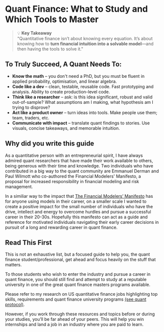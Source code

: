 # Quant Finance: What to Study and Which Tools to Master

> 💡 **Key Takeaway**  
> "Quantitative finance isn’t about knowing every equation. It’s about knowing how to **turn financial intuition into a solvable model**—and then having the tools to solve it."

## To Truly Succeed, A Quant Needs To:

- **Know the math** – you don't need a PhD, but you must be fluent in applied probability, optimisation, and linear algebra.
- **Code like a dev** – clean, testable, reusable code. Fast prototyping and analysis. Ability to create production-level code.
- **Think like a researcher** – ask: is this idea significant, robust and valid out-of-sample? What assumptions am I making, what hypothesis am I trying to disprove?
- **Act like a product owner** – turn ideas into tools. Make people use them; team, traders, etc.
- **Communicate with impact** – translate quant findings to stories. Use visuals, concise takeaways, and memorable intuition.

## Why did you write this guide
As a quantitative person with an entrepreneurial spirit, I have always admired quant researchers that have made their work available to others, being generous with their time and knowledge.
Two individuals who have contributed in a big way to the quant community are Emmanuel Derman and Paul Wilmott who co-authored the Financial Modelers' Manifesto, a proposal for increased responsibility in financial modeling and risk management.

In a similiar way to the impact that [The Financial Modelers’ Manifesto](https://wilmott.com/financial-modelers-manifesto/) has for anyone using models in their career, on a smaller scale I wanted to create a positive impact for the small number of individuals who have the drive, intellect and energy to overcome hurdles and pursue a successful career in their 20-30s.
Hopefully this manifesto can act as a guide and reference for motivated individuals navigating their early career decisions in pursuit of a long and rewarding career in quant finance.

## Read This First

This is not an exhaustive list, but a focused guide to help you, the quant finance student/professional, get ahead and focus heavily on the stuff that matters.

To those students who wish to enter the industry and pursue a career in quant finance, you should still find and attempt to study at a reputable university in one of the great quant finance masters programs available.

Please refer to my research on US quantitative finance jobs highlighting top skills, requirements and quant finance university programs [(see quant protocol)](https://www.quantpykit.com/).

However, if you work through these resources and topics before or during your studies, you’ll be far ahead of your peers. This will help you win internships and land a job in an industry where you are paid to learn.
